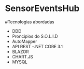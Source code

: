 # SensorEventsHub


#Tecnologias abordadas

- DDD
- Proncípios do S.O.L.I.D
- AutoMapper
- API REST
-.NET CORE 3.1
- BLAZOR
- CHART.JS
- MYSQL
